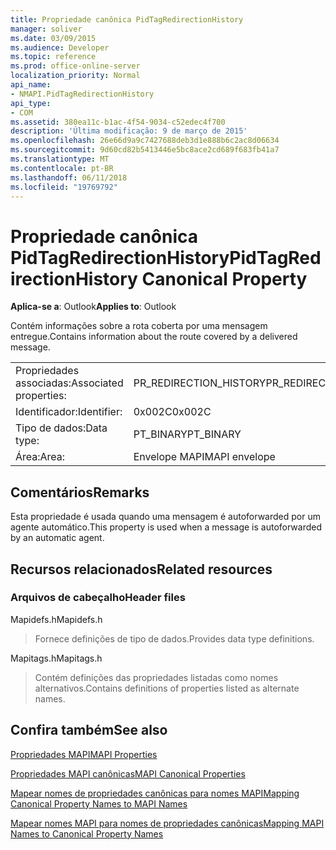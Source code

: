 ```yaml
---
title: Propriedade canônica PidTagRedirectionHistory
manager: soliver
ms.date: 03/09/2015
ms.audience: Developer
ms.topic: reference
ms.prod: office-online-server
localization_priority: Normal
api_name:
- NMAPI.PidTagRedirectionHistory
api_type:
- COM
ms.assetid: 380ea11c-b1ac-4f54-9034-c52edec4f700
description: 'Última modificação: 9 de março de 2015'
ms.openlocfilehash: 26e66d9a9c7427688deb3d1e888b6c2ac8d06634
ms.sourcegitcommit: 9d60cd82b5413446e5bc8ace2cd689f683fb41a7
ms.translationtype: MT
ms.contentlocale: pt-BR
ms.lasthandoff: 06/11/2018
ms.locfileid: "19769792"
---
```

# <a name="pidtagredirectionhistory-canonical-property"></a><span data-ttu-id="11e05-103">Propriedade canônica PidTagRedirectionHistory</span><span class="sxs-lookup"><span data-stu-id="11e05-103">PidTagRedirectionHistory Canonical Property</span></span>

  
  
<span data-ttu-id="11e05-104">**Aplica-se a**: Outlook</span><span class="sxs-lookup"><span data-stu-id="11e05-104">**Applies to**: Outlook</span></span> 
  
<span data-ttu-id="11e05-105">Contém informações sobre a rota coberta por uma mensagem entregue.</span><span class="sxs-lookup"><span data-stu-id="11e05-105">Contains information about the route covered by a delivered message.</span></span>
  
|||
|:-----|:-----|
|<span data-ttu-id="11e05-106">Propriedades associadas:</span><span class="sxs-lookup"><span data-stu-id="11e05-106">Associated properties:</span></span>  <br/> |<span data-ttu-id="11e05-107">PR_REDIRECTION_HISTORY</span><span class="sxs-lookup"><span data-stu-id="11e05-107">PR_REDIRECTION_HISTORY</span></span>  <br/> |
|<span data-ttu-id="11e05-108">Identificador:</span><span class="sxs-lookup"><span data-stu-id="11e05-108">Identifier:</span></span>  <br/> |<span data-ttu-id="11e05-109">0x002C</span><span class="sxs-lookup"><span data-stu-id="11e05-109">0x002C</span></span>  <br/> |
|<span data-ttu-id="11e05-110">Tipo de dados:</span><span class="sxs-lookup"><span data-stu-id="11e05-110">Data type:</span></span>  <br/> |<span data-ttu-id="11e05-111">PT_BINARY</span><span class="sxs-lookup"><span data-stu-id="11e05-111">PT_BINARY</span></span>  <br/> |
|<span data-ttu-id="11e05-112">Área:</span><span class="sxs-lookup"><span data-stu-id="11e05-112">Area:</span></span>  <br/> |<span data-ttu-id="11e05-113">Envelope MAPI</span><span class="sxs-lookup"><span data-stu-id="11e05-113">MAPI envelope</span></span>  <br/> |
   
## <a name="remarks"></a><span data-ttu-id="11e05-114">Comentários</span><span class="sxs-lookup"><span data-stu-id="11e05-114">Remarks</span></span>

<span data-ttu-id="11e05-115">Esta propriedade é usada quando uma mensagem é autoforwarded por um agente automático.</span><span class="sxs-lookup"><span data-stu-id="11e05-115">This property is used when a message is autoforwarded by an automatic agent.</span></span>
  
## <a name="related-resources"></a><span data-ttu-id="11e05-116">Recursos relacionados</span><span class="sxs-lookup"><span data-stu-id="11e05-116">Related resources</span></span>

### <a name="header-files"></a><span data-ttu-id="11e05-117">Arquivos de cabeçalho</span><span class="sxs-lookup"><span data-stu-id="11e05-117">Header files</span></span>

<span data-ttu-id="11e05-118">Mapidefs.h</span><span class="sxs-lookup"><span data-stu-id="11e05-118">Mapidefs.h</span></span>
  
> <span data-ttu-id="11e05-119">Fornece definições de tipo de dados.</span><span class="sxs-lookup"><span data-stu-id="11e05-119">Provides data type definitions.</span></span>
    
<span data-ttu-id="11e05-120">Mapitags.h</span><span class="sxs-lookup"><span data-stu-id="11e05-120">Mapitags.h</span></span>
  
> <span data-ttu-id="11e05-121">Contém definições das propriedades listadas como nomes alternativos.</span><span class="sxs-lookup"><span data-stu-id="11e05-121">Contains definitions of properties listed as alternate names.</span></span>
    
## <a name="see-also"></a><span data-ttu-id="11e05-122">Confira também</span><span class="sxs-lookup"><span data-stu-id="11e05-122">See also</span></span>



[<span data-ttu-id="11e05-123">Propriedades MAPI</span><span class="sxs-lookup"><span data-stu-id="11e05-123">MAPI Properties</span></span>](mapi-properties.md)
  
[<span data-ttu-id="11e05-124">Propriedades MAPI canônicas</span><span class="sxs-lookup"><span data-stu-id="11e05-124">MAPI Canonical Properties</span></span>](mapi-canonical-properties.md)
  
[<span data-ttu-id="11e05-125">Mapear nomes de propriedades canônicas para nomes MAPI</span><span class="sxs-lookup"><span data-stu-id="11e05-125">Mapping Canonical Property Names to MAPI Names</span></span>](mapping-canonical-property-names-to-mapi-names.md)
  
[<span data-ttu-id="11e05-126">Mapear nomes MAPI para nomes de propriedades canônicas</span><span class="sxs-lookup"><span data-stu-id="11e05-126">Mapping MAPI Names to Canonical Property Names</span></span>](mapping-mapi-names-to-canonical-property-names.md)

